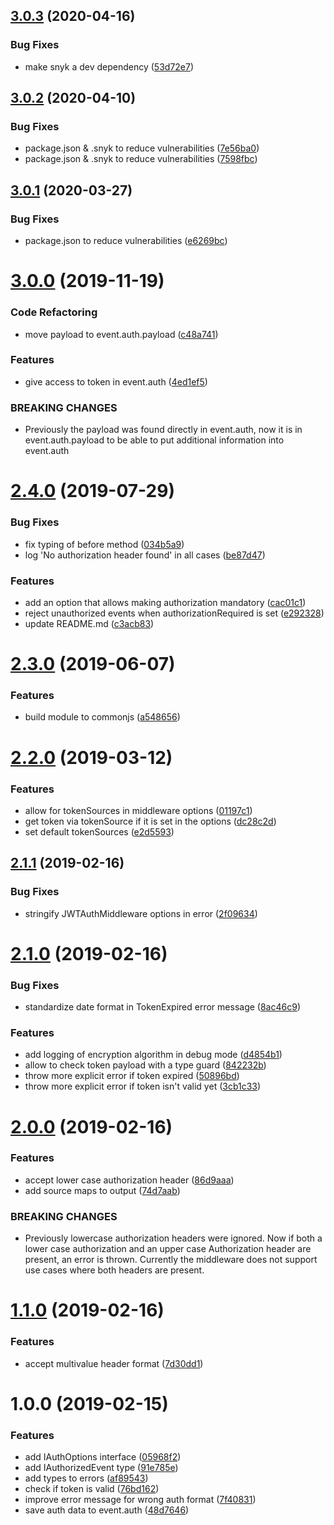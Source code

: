 ## [3.0.3](https://github.com/dbartholomae/middy-middleware-jwt-auth/compare/3.0.2...3.0.3) (2020-04-16)


### Bug Fixes

* make snyk a dev dependency ([53d72e7](https://github.com/dbartholomae/middy-middleware-jwt-auth/commit/53d72e707e6033dd6e3f97dd15a6188971896907))

## [3.0.2](https://github.com/dbartholomae/middy-middleware-jwt-auth/compare/3.0.1...3.0.2) (2020-04-10)


### Bug Fixes

* package.json & .snyk to reduce vulnerabilities ([7e56ba0](https://github.com/dbartholomae/middy-middleware-jwt-auth/commit/7e56ba05e8ddcfdb8bd28cd75c33c2effe65039b))
* package.json & .snyk to reduce vulnerabilities ([7598fbc](https://github.com/dbartholomae/middy-middleware-jwt-auth/commit/7598fbc39055366acf1a4a2ea11f7b07993adb3c))

## [3.0.1](https://github.com/dbartholomae/middy-middleware-jwt-auth/compare/3.0.0...3.0.1) (2020-03-27)


### Bug Fixes

* package.json to reduce vulnerabilities ([e6269bc](https://github.com/dbartholomae/middy-middleware-jwt-auth/commit/e6269bcbb76fad74b8eb75a876a862aad00cfff8))

# [3.0.0](https://github.com/dbartholomae/middy-middleware-jwt-auth/compare/2.4.0...3.0.0) (2019-11-19)


### Code Refactoring

* move payload to event.auth.payload ([c48a741](https://github.com/dbartholomae/middy-middleware-jwt-auth/commit/c48a741737ea01d10a8579f54493ad87eeabd022))


### Features

* give access to token in event.auth ([4ed1ef5](https://github.com/dbartholomae/middy-middleware-jwt-auth/commit/4ed1ef5b9eca68e95584d4f3a86805e00f2b5157))


### BREAKING CHANGES

* Previously the payload was found directly in event.auth, now it is in event.auth.payload to be able to put additional information into event.auth

# [2.4.0](https://github.com/dbartholomae/middy-middleware-jwt-auth/compare/2.3.0...2.4.0) (2019-07-29)


### Bug Fixes

* fix typing of before method ([034b5a9](https://github.com/dbartholomae/middy-middleware-jwt-auth/commit/034b5a9))
* log 'No authorization header found' in all cases ([be87d47](https://github.com/dbartholomae/middy-middleware-jwt-auth/commit/be87d47))


### Features

* add an option that allows making authorization mandatory ([cac01c1](https://github.com/dbartholomae/middy-middleware-jwt-auth/commit/cac01c1))
* reject unauthorized events when authorizationRequired is set ([e292328](https://github.com/dbartholomae/middy-middleware-jwt-auth/commit/e292328))
* update README.md ([c3acb83](https://github.com/dbartholomae/middy-middleware-jwt-auth/commit/c3acb83))

# [2.3.0](https://github.com/dbartholomae/middy-middleware-jwt-auth/compare/2.2.0...2.3.0) (2019-06-07)


### Features

* build module to commonjs ([a548656](https://github.com/dbartholomae/middy-middleware-jwt-auth/commit/a548656))

# [2.2.0](https://github.com/dbartholomae/middy-middleware-jwt-auth/compare/2.1.1...2.2.0) (2019-03-12)


### Features

* allow for tokenSources in middleware options ([01197c1](https://github.com/dbartholomae/middy-middleware-jwt-auth/commit/01197c1))
* get token via tokenSource if it is set in the options ([dc28c2d](https://github.com/dbartholomae/middy-middleware-jwt-auth/commit/dc28c2d))
* set default tokenSources ([e2d5593](https://github.com/dbartholomae/middy-middleware-jwt-auth/commit/e2d5593))

## [2.1.1](https://github.com/dbartholomae/middy-middleware-jwt-auth/compare/2.1.0...2.1.1) (2019-02-16)


### Bug Fixes

* stringify JWTAuthMiddleware options in error ([2f09634](https://github.com/dbartholomae/middy-middleware-jwt-auth/commit/2f09634))

# [2.1.0](https://github.com/dbartholomae/middy-middleware-jwt-auth/compare/2.0.0...2.1.0) (2019-02-16)


### Bug Fixes

* standardize date format in TokenExpired error message ([8ac46c9](https://github.com/dbartholomae/middy-middleware-jwt-auth/commit/8ac46c9))


### Features

* add logging of encryption algorithm in debug mode ([d4854b1](https://github.com/dbartholomae/middy-middleware-jwt-auth/commit/d4854b1))
* allow to check token payload with a type guard ([842232b](https://github.com/dbartholomae/middy-middleware-jwt-auth/commit/842232b))
* throw more explicit error if token expired ([50896bd](https://github.com/dbartholomae/middy-middleware-jwt-auth/commit/50896bd))
* throw more explicit error if token isn't valid yet ([3cb1c33](https://github.com/dbartholomae/middy-middleware-jwt-auth/commit/3cb1c33))

# [2.0.0](https://github.com/dbartholomae/middy-middleware-jwt-auth/compare/1.1.0...2.0.0) (2019-02-16)


### Features

* accept lower case authorization header ([86d9aaa](https://github.com/dbartholomae/middy-middleware-jwt-auth/commit/86d9aaa))
* add source maps to output ([74d7aab](https://github.com/dbartholomae/middy-middleware-jwt-auth/commit/74d7aab))


### BREAKING CHANGES

* Previously lowercase authorization headers were ignored. Now if both a lower case authorization and an upper case Authorization header are present, an error is thrown. Currently the middleware does not support use cases where both headers are present.

# [1.1.0](https://github.com/dbartholomae/middy-middleware-jwt-auth/compare/1.0.0...1.1.0) (2019-02-16)


### Features

* accept multivalue header format ([7d30dd1](https://github.com/dbartholomae/middy-middleware-jwt-auth/commit/7d30dd1))

# 1.0.0 (2019-02-15)


### Features

* add IAuthOptions interface ([05968f2](https://github.com/dbartholomae/middy-middleware-jwt-auth/commit/05968f2))
* add IAuthorizedEvent type ([91e785e](https://github.com/dbartholomae/middy-middleware-jwt-auth/commit/91e785e))
* add types to errors ([af89543](https://github.com/dbartholomae/middy-middleware-jwt-auth/commit/af89543))
* check if token is valid ([76bd162](https://github.com/dbartholomae/middy-middleware-jwt-auth/commit/76bd162))
* improve error message for wrong auth format ([7f40831](https://github.com/dbartholomae/middy-middleware-jwt-auth/commit/7f40831))
* save auth data to event.auth ([48d7646](https://github.com/dbartholomae/middy-middleware-jwt-auth/commit/48d7646))
